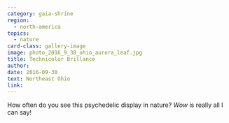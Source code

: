 ```yaml
---
category: gaia-shrine
region:
  - north-america
topics:
  - nature
card-class: gallery-image
image: photo_2016_9_30_ohio_aurora_leaf.jpg
title: Technicolor Brillance
author:
date: 2016-09-30
text: Northeast Ohio
link:
---
```

How often do you see this psychedelic display in nature? *Wow* is really all I can say!
